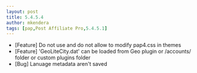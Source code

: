 ```yaml
---
layout: post
title: 5.4.5.4
author: mkendera
tags: [pap,Post Affiliate Pro,5.4.5.1]
---
```


- [Feature] Do not use and do not allow to modify pap4.css in themes
- [Feature] 'GeoLiteCity.dat' can be loaded from Geo plugin or /accounts/ folder or custom plugins folder
- [Bug] Lanuage metadata aren't saved
